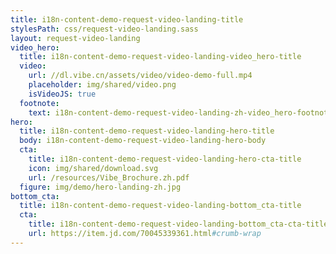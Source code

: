 ```yaml
---
title: i18n-content-demo-request-video-landing-title
stylesPath: css/request-video-landing.sass
layout: request-video-landing
video_hero:
  title: i18n-content-demo-request-video-landing-video_hero-title
  video:
    url: //dl.vibe.cn/assets/video/video-demo-full.mp4
    placeholder: img/shared/video.png
    isVideoJS: true
  footnote:
    text: i18n-content-demo-request-video-landing-zh-video_hero-footnote-text
hero:
  title: i18n-content-demo-request-video-landing-hero-title
  body: i18n-content-demo-request-video-landing-hero-body
  cta:
    title: i18n-content-demo-request-video-landing-hero-cta-title
    icon: img/shared/download.svg
    url: /resources/Vibe_Brochure.zh.pdf
  figure: img/demo/hero-landing-zh.jpg
bottom_cta:
  title: i18n-content-demo-request-video-landing-bottom_cta-title
  cta:
    title: i18n-content-demo-request-video-landing-bottom_cta-cta-title
    url: https://item.jd.com/70045339361.html#crumb-wrap
---
```

